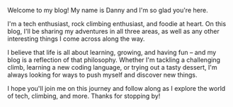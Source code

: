 Welcome to my blog! My name is Danny and I'm so glad you're here.

I'm a tech enthusiast, rock climbing enthusiast, and foodie at heart. On this blog, I'll be sharing my adventures in all three areas, as well as any other interesting things I come across along the way.

I believe that life is all about learning, growing, and having fun – and my blog is a reflection of that philosophy. Whether I'm tackling a challenging climb, learning a new coding language, or trying out a tasty dessert, I'm always looking for ways to push myself and discover new things.

I hope you'll join me on this journey and follow along as I explore the world of tech, climbing, and more. Thanks for stopping by!